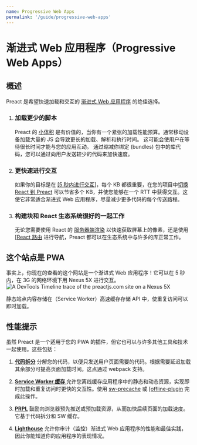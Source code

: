 ```yaml
---
name: Progressive Web Apps
permalink: '/guide/progressive-web-apps'
---
```


# 渐进式 Web 应用程序（Progressive Web Apps）

## 概述
 
Preact 是希望快速加载和交互的 [渐进式 Web 应用程序](https://developers.google.com/web/progressive-web-apps/) 的绝佳选择。
<ol class="list-view">
    <li class="list-item">
        <div class="list-header">
          <div class="_bubble" style="background-image: url(/assets/pwa-guide/load-less-script.svg);"></div>
        </div>
        <div class="list-detail">
          <div class="_title-block">
            <h3>加载更少的脚本</h3>
          </div>
          <p class="_summary"> 
          Preact 的 <a href="/about/project-goals">小体积</a> 是有价值的，当你有一个紧张的加载性能预算。通常移动设备加载大量的 JS 会导致更长的加载、解析和执行时间。 这可能会使用户在等待很长时间才能与您的应用互动。 通过缩减你绑定 (bundles) 包中的库代码，您可以通过向用户发送较少的代码来加快速度。
          </p>
        </div>
    </li>
    <li class="list-item">
        <div class="list-header">
          <div class="_bubble" style="background-image: url(/assets/pwa-guide/faster-tti.svg);"></div>
        </div>
        <div class="list-detail">
          <div class="_title-block">
            <h3>更快速进行交互</h3>
          </div>
          <p class="_summary">
          如果你的目标是在 <a href="https://infrequently.org/2016/09/what-exactly-makes-something-a-progressive-web-app/">[5 秒内进行交互]</a>，每个 KB 都很重要，在您的项目中<a href="/guide/switching-to-preact">切换 React 到 Preact</a> 可以节省多个 KB，并使您能够在一个 RTT 中获得交互。这使它非常适合渐进式 Web 应用程序，尽量减少更多代码的每个传送路程。</p>
        </div>
    </li>
    <li class="list-item">
        <div class="list-header">
          <div class="_bubble" style="background-image: url(/assets/pwa-guide/building-block.svg);"></div>
        </div>
        <div class="list-detail">
          <div class="_title-block">
            <h3>构建块和 React 生态系统很好的一起工作</h3>
          </div>
          <p class="_summary">
          无论您需要使用 React 的 <a href="https://facebook.github.io/react/docs/react-dom-server.html">服务器端渲染</a> 以快速获取屏幕上的像素，还是使用 <a href="https://github.com/ReactTraining/react-router">[React 路由</a> 进行导航，Preact 都可以在生态系统中与许多的库正常工作。
          </p>
        </div>
    </li>
</ol>

## 这个站点是 PWA

事实上，你现在的查看的这个网站是一个渐进式 Web 应用程序！它可以在 5 秒内，在 3G 的网络环境下用 Nexus 5X 进行交互。
<img src="/assets/pwa-guide/timeline.jpg" alt="A DevTools Timeline trace of the preactjs.com site on a Nexus 5X"/>

静态站点内容存储在（Service Worker）高速缓存存储 API 中，使重复访问可以即时加载。

## 性能提示 
 
虽然 Preact 是一个适用于您的 PWA 的插件，但它也可以与许多其他工具和技术一起使用。这些包括：

<ol class="list-view">
    <li class="list-item">
        <div class="list-header">
          <div class="_bubble" style="background-image: url(/assets/pwa-guide/code-splitting.svg);"></div>
        </div>
        <div class="list-detail">
          <p class="_summary"><strong><a href="https://webpack.github.io/docs/code-splitting.html">代码拆分</a></strong> 
            分解您的代码，以便只发送用户页面需要的代码。根据需要延迟加载其余部分可提高页面加载时间。这点通过 webpack 支持。
          </p>
        </div>
    </li>
    <li class="list-item">
        <div class="list-header">
          <div class="_bubble" style="background-image: url(/assets/pwa-guide/service-worker-caching.svg);"></div>
        </div>
        <div class="list-detail">
          <p class="_summary"><strong><a href="https://developers.google.com/web/fundamentals/getting-started/primers/service-workers">Service Worker 缓存 </a></strong> 允许您离线缓存应用程序中的静态和动态资源，实现即时加载和重复访问时更快的交互性。使用 <a href="https://github.com/GoogleChrome/sw-precache#wrappers-and-starter-kits">sw-precache</a> 或 <a href="https://github.com/NekR/offline-plugin">[offline-plugin</a> 完成此操作。
        </div>
    </li>
    <li class="list-item">
        <div class="list-header">
          <div class="_bubble" style="background-image: url(/assets/pwa-guide/prpl.svg);"></div>
        </div>
        <div class="list-detail">
          <p class="_summary"><strong><a href="https://developers.google.com/web/fundamentals/performance/prpl-pattern/">PRPL</a></strong> 鼓励向浏览器预先推送或预加载资源，从而加快后续页面的加载速度。它基于代码拆分和 SW 缓存。</p>
        </div>
    </li>
    <li class="list-item">
        <div class="list-header">
          <div class="_bubble" style="background-image: url(/assets/pwa-guide/lighthouse.svg);"></div>
        </div>
        <div class="list-detail">
          <p class="_summary"><strong><a href="https://github.com/GoogleChrome/lighthouse/">Lighthouse</a></strong> 允许你审计（监控）渐进式 Web 应用程序的性能和最佳实践，因此你能知道你的应用程序的表现情况。</p>
        </div>
    </li>
</ol>
